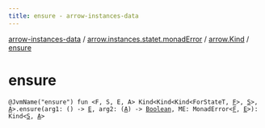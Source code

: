 ```yaml
---
title: ensure - arrow-instances-data
---
```


[arrow-instances-data](../../index.html) / [arrow.instances.statet.monadError](../index.html) / [arrow.Kind](index.html) / [ensure](./ensure.html)

# ensure

`@JvmName("ensure") fun <F, S, E, A> Kind<Kind<Kind<ForStateT, `[`F`](ensure.html#F)`>, `[`S`](ensure.html#S)`>, `[`A`](ensure.html#A)`>.ensure(arg1: () -> `[`E`](ensure.html#E)`, arg2: (`[`A`](ensure.html#A)`) -> `[`Boolean`](https://kotlinlang.org/api/latest/jvm/stdlib/kotlin/-boolean/index.html)`, ME: MonadError<`[`F`](ensure.html#F)`, `[`E`](ensure.html#E)`>): Kind<`[`S`](ensure.html#S)`, `[`A`](ensure.html#A)`>`